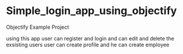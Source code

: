 # Simple_login_app_using_objectify
Objectify Example Project

using this app user can register and login and can edit and delete the exsisting users
user can create profile and he can create employee 
